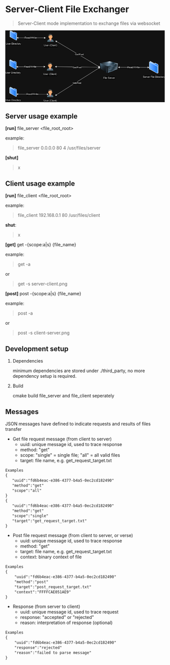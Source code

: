 # Server-Client File Exchanger 
> Server-Client mode implementation to exchange files via websocket

![](infrastructure.drawio.png)

## Server usage example

**[run]** file_server <host> <port> <threads> <file_root_root>

example: 
> file_server 0.0.0.0 80 4 /usr/files/server


**[shut]**
>x


## Client usage example

**[run]** file_client <host> <port> <file_root_root>

example: 
> file_client 192.168.0.1 80 /usr/files/client


**shut**: 
>x


**[get]** get -{scope:a|s} {file_name}

example: 
>get -a

or
>get -s server-client.png



**[post]** post -{scope:a|s} {file_name}

example:
>post -a

or
>post -s client-server.png


## Development setup

1. Dependencies

   minimum dependencies are stored under ./third_party, no more dependency setup is required.

2. Build

   cmake build file_server and file_client seperately


## Messages

JSON messages have defined to indicate requests and results of files transfer

* Get file request message (from client to server)
   * uuid: unique message id, used to trace response
   * method: "get"
   * scope: "single" = single file; "all" = all valid files
   * target: file name, e.g. get_request_target.txt
 ```
Examples
{
	"uuid":"fd6b4eac-e386-4377-b4a5-0ec2cd182490"
	"method":"get"
	"scope":"all"
}
{
	"uuid":"fd6b4eac-e386-4377-b4a5-0ec2cd182490"
	"method":"get"
	"scope":"single"
	"target":"get_request_target.txt"
}
```


* Post file request message (from client to server, or verse)
   * uuid: unique message id, used to trace response
   * method: "get"
   * target: file name, e.g. get_request_target.txt
   * context: binary context of file
```
Examples
{
	"uuid":"fd6b4eac-e386-4377-b4a5-0ec2cd182490"
	"method":"post"
	"target":"post_request_target.txt"
	"context":"FFFFCAE051AE9"
}
```


* Response (from server to client)
   * uuid: unique message id, used to trace request
   * response: "accepted" or "rejected"
   * reason: interpretation of response (optional) 
```
Examples
{
	"uuid":"fd6b4eac-e386-4377-b4a5-0ec2cd182490"
	"response":"rejected"
	"reason":"failed to parse message"
}
```
